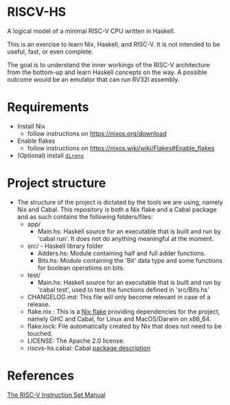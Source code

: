# RISCV-HS

A logical model of a minimal RISC-V CPU written in Haskell.

This is an exercise to learn Nix, Haskell, and RISC-V.
It is not intended to be useful, fast, or even complete.

The goal is to understand the inner workings of the RISC-V architecture from the bottom-up and learn Haskell concepts on the way.
A possible outcome would be an emulator that can run RV32I assembly.

# Requirements

- Install Nix
  - follow instructions on https://nixos.org/download
- Enable flakes
  - follow instructions on https://nixos.wiki/wiki/Flakes#Enable_flakes
- (Optional) install [`direnv`](https://direnv.net)

# Project structure
- The structure of the project is dictated by the tools we are using, namely Nix and Cabal. This repository is both a Nix flake and a Cabal package and as such contains the following folders/files:
  - app/
    - Main.hs: Haskell source for an executable that is built and run by 'cabal run'. It does not do anything meaningful at the moment.
  - src/ - Haskell library folder
    - Adders.hs: Module containing half and full adder functions.
    - Bits.hs: Module containing the 'Bit' data type and some functions for boolean operations on bits.
  - test/
    - Main.hs: Haskell source for an executable that is built and run by 'cabal test', used to test the functions defined in 'src/Bits.hs'
  - CHANGELOG.md: This file will only become relevant in case of a release.
  - flake.nix : This is a [Nix flake](https://nixos.wiki/wiki/Flakes) providing dependencies for the project, namely GHC and Cabal, for Linux and MacOS/Darwin on x86_64.
  - flake.lock: File automatically created by Nix that does not need to be touched.
  - LICENSE: The Apache 2.0 license.
  - riscvs-hs.cabal: Cabal [package description](https://cabal.readthedocs.io/en/3.4/cabal-package.html)

# References

[The RISC-V Instruction Set Manual](https://riscv.org/wp-content/uploads/2017/05/riscv-spec-v2.2.pdf)
